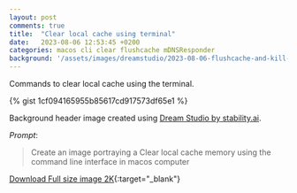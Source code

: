 ```yaml
---
layout: post
comments: true
title:  "Clear local cache using terminal"
date:   2023-08-06 12:53:45 +0200
categories: macos cli clear flushcache mDNSResponder
background: '/assets/images/dreamstudio/2023-08-06-flushcache-and-kill-mDNSResponder.jpg'
---
```


Commands to clear local cache using the terminal.

{% gist 1cf094165955b85617cd917573df65e1 %}

Background header image created using [Dream Studio by stability.ai](https://dreamstudio.ai).

*Prompt*:
> Create an image portraying a Clear local cache memory using the command line interface in macos computer

[Download Full size image 2K](/assets/images/dreamstudio/2K/2023-08-06-flushcache-and-kill-mDNSResponder.png){:target="_blank"}